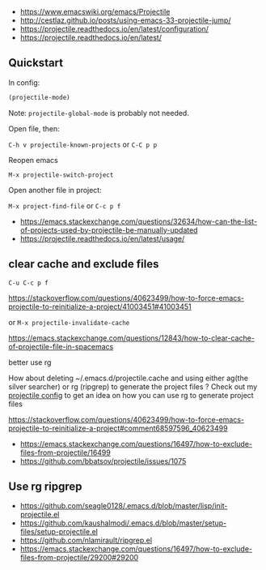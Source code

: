- https://www.emacswiki.org/emacs/Projectile
- http://cestlaz.github.io/posts/using-emacs-33-projectile-jump/
- https://projectile.readthedocs.io/en/latest/configuration/
- https://projectile.readthedocs.io/en/latest/

## Quickstart

In config:

```lisp
(projectile-mode)
```

Note: `projectile-global-mode` is probably not needed.

Open file, then:

`C-h v projectile-known-projects` or `C-C p p`

Reopen emacs

`M-x projectile-switch-project`

Open another file in project:

`M-x project-find-file` or `C-c p f`

- https://emacs.stackexchange.com/questions/32634/how-can-the-list-of-projects-used-by-projectile-be-manually-updated
- https://projectile.readthedocs.io/en/latest/usage/

## clear cache and exclude files

`C-u C-c p f`

https://stackoverflow.com/questions/40623499/how-to-force-emacs-projectile-to-reinitialize-a-project/41003451#41003451

or `M-x projectile-invalidate-cache`

https://emacs.stackexchange.com/questions/12843/how-to-clear-cache-of-projectile-file-in-spacemacs

better use rg

How about deleting ~/.emacs.d/projectile.cache and using either ag(the silver searcher) or rg (ripgrep) to generate the project files ? Check out my [projectile config](https://github.com/CSRaghunandan/.emacs.d/blob/master/setup-files/setup-projectile.el) to get an idea on how you can use rg to generate project files 

https://stackoverflow.com/questions/40623499/how-to-force-emacs-projectile-to-reinitialize-a-project#comment68597596_40623499

- https://emacs.stackexchange.com/questions/16497/how-to-exclude-files-from-projectile/16499
- https://github.com/bbatsov/projectile/issues/1075

## Use rg ripgrep

- https://github.com/seagle0128/.emacs.d/blob/master/lisp/init-projectile.el
- https://github.com/kaushalmodi/.emacs.d/blob/master/setup-files/setup-projectile.el
- https://github.com/nlamirault/ripgrep.el
- https://emacs.stackexchange.com/questions/16497/how-to-exclude-files-from-projectile/29200#29200